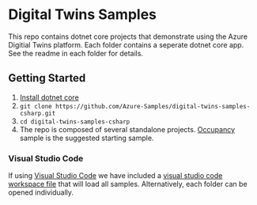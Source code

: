 # Digital Twins Samples

This repo contains dotnet core projects that demonstrate using the Azure Digitial Twins platform. Each folder contains a seperate dotnet core app.  See the readme in each folder for details.

## Getting Started

1. [Install dotnet core](https://www.microsoft.com/net/download)
1. `git clone https://github.com/Azure-Samples/digital-twins-samples-csharp.git`
1. `cd digital-twins-samples-csharp`
1. The repo is composed of several standalone projects.  [Occupancy](./occupancy-quickstart/readme.md) sample is the suggested starting sample.

### Visual Studio Code
If using [Visual Studio Code](https://code.visualstudio.com/) we have included a [visual studio code workspace file](./digital-twins-samples.code-workspace) that will load all samples. Alternatively, each folder can be opened individually.
